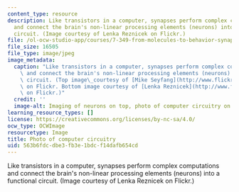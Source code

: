```yaml
---
content_type: resource
description: Like transistors in a computer, synapses perform complex computations
  and connect the brain's non-linear processing elements (neurons) into a functional
  circuit. (Image courtesy of Lenka Reznicek on Flickr.)
file: /ol-ocw-studio-app/courses/7-349-from-molecules-to-behavior-synaptic-neurophysiology-spring-2010/563b6fdcdbe3fb3e1bdcf14dafb654cd_7-349s10-th.jpg
file_size: 16505
file_type: image/jpeg
image_metadata:
  caption: "Like transistors in a computer, synapses perform complex computations\
    \ and connect the brain's non-linear processing elements (neurons) into a functional\
    \ circuit. (Top image\_courtesy of [Mike Seyfang](http://www.flickr.com/photos/mikeblogs/3101400087/)\
    \ on Flickr. Bottom image courtesy of [Lenka Reznicek](http://www.flickr.com/photos/reznicek111/2300320397/)\
    \ on Flickr.)"
  credit: ''
  image-alt: Imaging of neurons on top, photo of computer circuitry on bottom.
learning_resource_types: []
license: https://creativecommons.org/licenses/by-nc-sa/4.0/
ocw_type: OCWImage
resourcetype: Image
title: Photo of computer circuitry
uid: 563b6fdc-dbe3-fb3e-1bdc-f14dafb654cd
---
```

Like transistors in a computer, synapses perform complex computations and connect the brain's non-linear processing elements (neurons) into a functional circuit. (Image courtesy of Lenka Reznicek on Flickr.)